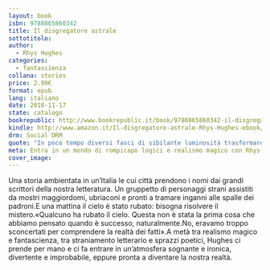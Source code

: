 ```yaml
---
layout: book
isbn: 9788865860342
title: Il disgregatore astrale
sottotitolo:
author:
  - Rhys Hughes
categories:
  - fantascienza
collana: stories
price: 2.99€
format: epub
lang: italiano
date: 2010-11-17
state: catalogo
bookrepublic: http://www.bookrepublic.it/book/9788865860342-il-disgregatore-astrale/
kindle: http://www.amazon.it/Il-disgregatore-astrale-Rhys-Hughes-ebook/dp/B00IEP134U/
drm: Social DRM
quote: "In poco tempo diversi fasci di sibilante luminosità trasformarono il paesaggio urbano in una cattedrale, un luogo di culto privo di un vero e proprio oggetto di culto, a meno che quell’oggetto non fosse se stesso o noi, gli abitanti. Puntate dritte in alto o inclinate di pochi gradi, le colonne si ergevano imponenti."
meta: Entra in un mondo di rompicapo logici e realismo magico con Rhys Hughes
cover_image:
---
```

Una storia ambientata in un’Italia le cui città prendono i nomi dai grandi scrittori della nostra letteratura. Un gruppetto di personaggi strani assistiti da mostri maggiordomi, ubriaconi e pronti a tramare inganni alle spalle dei padroni.E una mattina il cielo è stato rubato: bisogna risolvere il mistero.«Qualcuno ha rubato il cielo. Questa non è stata la prima cosa che abbiamo pensato quando è successo, naturalmente.No, eravamo troppo sconcertati per comprendere la realtà dei fatti».A metà tra realismo magico e fantascienza, tra straniamento letterario e sprazzi poetici, Hughes ci prende per mano e ci fa entrare in un’atmosfera sognante e ironica, divertente e improbabile, eppure pronta a diventare la nostra realtà.